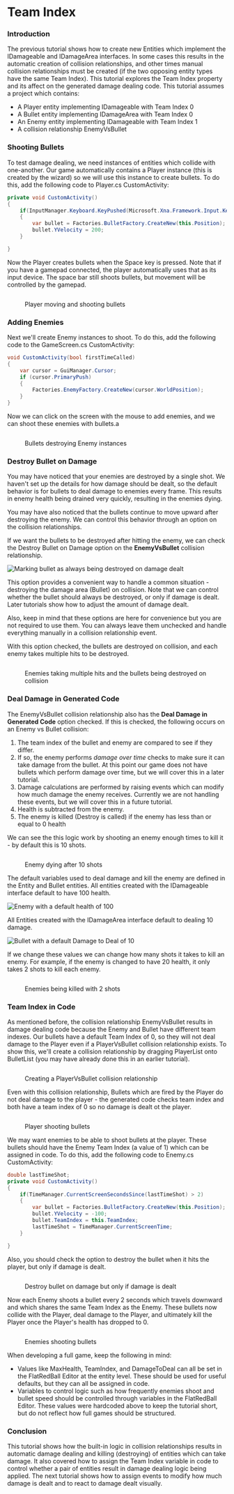 # Team Index

### Introduction

The previous tutorial shows how to create new Entities which implement the IDamageable and IDamageArea interfaces. In some cases this results in the automatic creation of collision relationships, and other times manual collision relationships must be created (if the two opposing entity types have the same Team Index). This tutorial explores the Team Index property and its affect on the generated damage dealing code. This tutorial assumes a project which contains:

* A Player entity implementing IDamageable with Team Index 0
* A Bullet entity implementing IDamageArea with Team Index 0
* An Enemy entity implementing IDamageable with Team Index 1
* A collision relationship EnemyVsBullet

### Shooting Bullets

To test damage dealing, we need instances of entities which collide with one-another. Our game automatically contains a Player instance (this is created by the wizard) so we will use this instance to create bullets. To do this, add the following code to Player.cs CustomActivity:

```csharp
private void CustomActivity()
{
    if(InputManager.Keyboard.KeyPushed(Microsoft.Xna.Framework.Input.Keys.Space))
    {
        var bullet = Factories.BulletFactory.CreateNew(this.Position);
        bullet.YVelocity = 200;
    }

}
```

Now the Player creates bullets when the Space key is pressed. Note that if you have a gamepad connected, the player automatically uses that as its input device. The space bar still shoots bullets, but movement will be controlled by the gamepad.

<figure><img src="../../media/2023-01-11_06-32-40.gif" alt=""><figcaption><p>Player moving and shooting bullets</p></figcaption></figure>

### Adding Enemies

Next we'll create Enemy instances to shoot. To do this, add the following code to the GameScreen.cs CustomActivity:

```csharp
void CustomActivity(bool firstTimeCalled)
{
    var cursor = GuiManager.Cursor;
    if (cursor.PrimaryPush)
    {
        Factories.EnemyFactory.CreateNew(cursor.WorldPosition);
    }
}
```

Now we can click on the screen with the mouse to add enemies, and we can shoot these enemies with bullets.a

<figure><img src="../../.gitbook/assets/01_06 41 48.gif" alt=""><figcaption><p>Bullets destroying Enemy instances</p></figcaption></figure>

### Destroy Bullet on Damage

You may have noticed that your enemies are destroyed by a single shot. We haven't set up the details for how damage should be dealt, so the default behavior is for bullets to deal damage to enemies every frame. This results in enemy health being drained very quickly, resulting in the enemies dying.

You may have also noticed that the bullets continue to move upward after destroying the enemy. We can control this behavior through an option on the collision relationships.

If we want the bullets to be destroyed after hitting the enemy, we can check the Destroy Bullet on Damage option on the **EnemyVsBullet** collision relationship.

![Marking bullet as always being destroyed on damage dealt](<../../.gitbook/assets/01\_06 47 58.png>)

This option provides a convenient way to handle a common situation - destroying the damage area (Bullet) on collision. Note that we can control whether the bullet should always be destroyed, or only if damage is dealt. Later tutorials show how to adjust the amount of damage dealt.

Also, keep in mind that these options are here for convenience but you are not required to use them. You can always leave them unchecked and handle everything manually in a collision relationship event.

With this option checked, the bullets are destroyed on collision, and each enemy takes multiple hits to be destroyed.

<figure><img src="../../.gitbook/assets/01_06 51 17.gif" alt=""><figcaption><p>Enemies taking multiple hits and the bullets being destroyed on collision</p></figcaption></figure>

### Deal Damage in Generated Code

The EnemyVsBullet collision relationship also has the **Deal Damage in Generated Code** option checked. If this is checked, the following occurs on an Enemy vs Bullet collision:

1. The team index of the bullet and enemy are compared to see if they differ.
2. If so, the enemy performs _damage over time_ checks to make sure it can take damage from the bullet. At this point our game does not have bullets which perform damage over time, but we will cover this in a later tutorial.
3. Damage calculations are performed by raising events which can modify how much damage the enemy receives. Currently we are not handling these events, but we will cover this in a future tutorial.
4. Health is subtracted from the enemy.
5. The enemy is killed (Destroy is called) if the enemy has less than or equal to 0 health

We can see the this logic work by shooting an enemy enough times to kill it - by default this is 10 shots.

<figure><img src="../../media/2023-01-11_06-48-10.gif" alt=""><figcaption><p>Enemy dying after 10 shots</p></figcaption></figure>

The default variables used to deal damage and kill the enemy are defined in the Entity and Bullet entities. All entities created with the IDamageable interface default to have 100 health.

![Enemy with a default health of 100](../../media/2023-01-img\_63bebedcd0d20.png)

All Entities created with the IDamageArea interface default to dealing 10 damage.

![Bullet with a default Damage to Deal of 10](../../media/2023-01-img\_63bebf1ca3662.png)

If we change these values we can change how many shots it takes to kill an enemy. For example, if the enemy is changed to have 20 health, it only takes 2 shots to kill each enemy.

<figure><img src="../../media/2023-01-11_06-54-40.gif" alt=""><figcaption><p>Enemies being killed with 2 shots</p></figcaption></figure>

### Team Index in Code

As mentioned before, the collision relationship EnemyVsBullet results in damage dealing code because the Enemy and Bullet have different team indexes. Our bullets have a default Team Index of 0, so they will not deal damage to the Player even if a PlayerVsBullet collision relationship exists. To show this, we'll create a collision relationship by dragging PlayerList onto BulletList (you may have already done this in an earlier tutorial).

<figure><img src="../../media/2023-01-11_07-00-26.gif" alt=""><figcaption><p>Creating a PlayerVsBullet collision relationship</p></figcaption></figure>

Even with this collision relationship, Bullets which are fired by the Player do not deal damage to the player - the generated code checks team index and both have a team index of 0 so no damage is dealt ot the player.

<figure><img src="../../media/2023-01-11_07-02-07.gif" alt=""><figcaption><p>Player shooting bullets</p></figcaption></figure>

We may want enemies to be able to shoot bullets at the player. These bullets should have the Enemy Team Index (a value of 1) which can be assigned in code. To do this, add the following code to Enemy.cs CustomActivity:

```csharp
double lastTimeShot;
private void CustomActivity()
{
    if(TimeManager.CurrentScreenSecondsSince(lastTimeShot) > 2)
    {
        var bullet = Factories.BulletFactory.CreateNew(this.Position);
        bullet.YVelocity = -100;
        bullet.TeamIndex = this.TeamIndex;
        lastTimeShot = TimeManager.CurrentScreenTime;
    }

}
```

Also, you should check the option to destroy the bullet when it hits the player, but only if damage is dealt.

<figure><img src="../../.gitbook/assets/image (2) (1) (1).png" alt=""><figcaption><p>Destroy bullet on damage but only if damage is dealt</p></figcaption></figure>

Now each Enemy shoots a bullet every 2 seconds which travels downward and which shares the same Team Index as the Enemy. These bullets now collide with the Player, deal damage to the Player, and ultimately kill the Player once the Player's health has dropped to 0.

<figure><img src="../../media/2023-01-11_07-07-18.gif" alt=""><figcaption><p>Enemies shooting bullets</p></figcaption></figure>

When developing a full game, keep the following in mind:

* Values like MaxHealth, TeamIndex, and DamageToDeal can all be set in the FlatRedBall Editor at the entity level. These should be used for useful defaults, but they can all be assigned in code.
* Variables to control logic such as how frequently enemies shoot and bullet speed should be controlled through variables in the FlatRedBall Editor. These values were hardcoded above to keep the tutorial short, but do not reflect how full games should be structured.

### Conclusion

This tutorial shows how the built-in logic in collision relationships results in automatic damage dealing and killing (destroying) of entities which can take damage. It also covered how to assign the Team Index variable in code to control whether a pair of entities result in damage dealing logic being applied. The next tutorial shows how to assign events to modify how much damage is dealt and to react to damage dealt visually.
